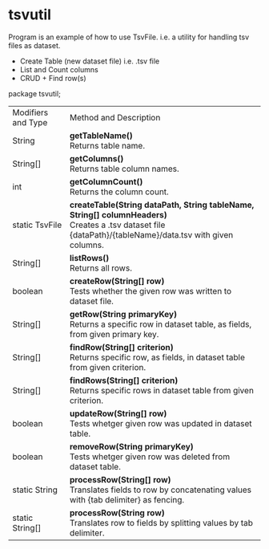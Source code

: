 # tsvutil
Program is an example of how to use TsvFile.
i.e. a utility for handling tsv files as dataset.
* Create Table (new dataset file) i.e. .tsv file
* List and Count columns
* CRUD + Find row(s)


 package tsvutil;

 <table>
	<tr>
		<td>Modifiers and Type</td>
		<td>Method and Description</td>
	</tr>
	<tr>
		<td>String</td>
		<td>
			<b>getTableName()</b><br/>
			Returns table name.
		</td>
	</tr>
	<tr>
		<td>String[]</td>
		<td>
			<b>getColumns()</b><br/>
			Returns table column names.
		</td>
	</tr>
	<tr>
		<td>int</td>
		<td>
			<b>getColumnCount()</b><br/>
			Returns the column count.
		</td>
	</tr>
	<tr>
		<td>static TsvFile</td>
		<td>
			<b>createTable(String dataPath, String tableName, String[] columnHeaders)</b><br/>
			Creates a .tsv dataset file {dataPath}/{tableName}/data.tsv with given columns.
		</td>
	</tr>
	<tr>
		<td>String[]</td>
		<td>
			<b>listRows()</b><br/>
			Returns all rows.
		</td>
	</tr>
	<tr>
		<td>boolean</td>
		<td>
			<b>createRow(String[] row)</b><br/>
			Tests whether the given row was written to dataset file.
		</td>
	</tr>
	<tr>
		<td>String[]</td>
		<td>
			<b>getRow(String primaryKey)</b><br/>
			Returns a specific row in dataset table, as fields, from given primary key.
		</td>
	</tr>
	<tr>
		<td>String[]</td>
		<td>
			<b>findRow(String[] criterion)</b><br/>
			Returns specific row, as fields, in dataset table from given criterion.
		</td>
	</tr>
	<tr>
		<td>String[]</td>
		<td>
			<b>findRows(String[] criterion)</b><br/>
			Returns specific rows in dataset table from given criterion.
		</td>
	</tr>
	<tr>
		<td>boolean</td>
		<td>
			<b>updateRow(String[] row)</b><br/>
			Tests whetger given row was updated in dataset table.
		</td>
	</tr>
	<tr>
		<td>boolean</td>
		<td>
			<b>removeRow(String primaryKey)</b><br/>
			Tests whetger given row was deleted from dataset table.
		</td>
	</tr>
	<tr>
		<td>static String</td>
		<td>
			<b>processRow(String[] row)</b><br/>
			Translates fields to row by concatenating values with {tab delimiter} as fencing.
		</td>
	</tr>
	<tr>
		<td>static String[]</td>
		<td>
			<b>processRow(String row)</b><br/>
			Translates row to fields by splitting values by tab delimiter.
		</td>
	</tr>
</table>